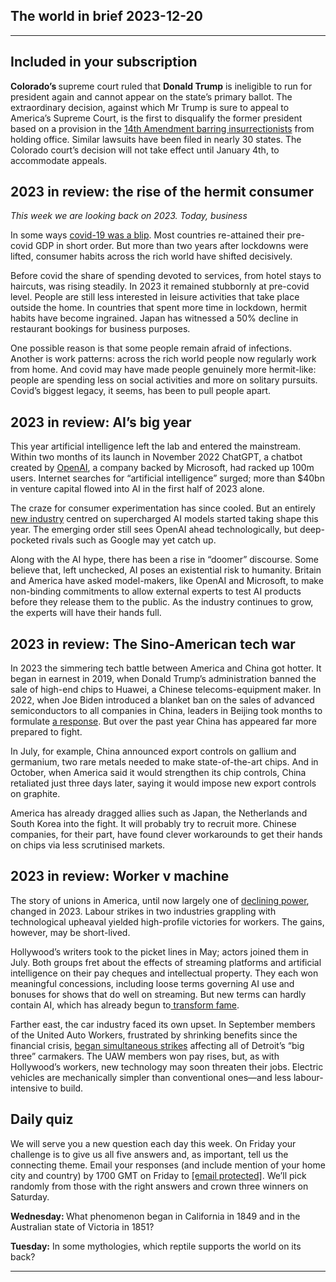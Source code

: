 ## The world in brief 2023-12-20

----------

## Included in your subscription



<strong>Colorado’s </strong>supreme court ruled that <strong>Donald Trump</strong> is ineligible to run for president again and cannot appear on the state’s primary ballot. The extraordinary decision, against which Mr Trump is sure to appeal to America’s Supreme Court, is the first to disqualify the former president based on a provision in the [14th Amendment barring insurrectionists](https://www.economist.com/united-states/2023/11/21/does-a-civil-war-era-ban-on-insurrectionists-apply-to-donald-trump) from holding office. Similar lawsuits have been filed in nearly 30 states. The Colorado court’s decision will not take effect until January 4th, to accommodate appeals.

## 2023 in review: the rise of the hermit consumer

<em>This week we are looking back on 2023. Today, business</em>

In some ways [covid-19 was a blip](https://www.economist.com/finance-and-economics/2023/10/22/welcome-to-the-age-of-the-hermit-consumer). Most countries re-attained their pre-covid GDP in short order. But more than two years after lockdowns were lifted, consumer habits across the rich world have shifted decisively.

Before covid the share of spending devoted to services, from hotel stays to haircuts, was rising steadily. In 2023 it remained stubbornly at pre-covid level. People are still less interested in leisure activities that take place outside the home. In countries that spent more time in lockdown, hermit habits have become ingrained. Japan has witnessed a 50% decline in restaurant bookings for business purposes.

One possible reason is that some people remain afraid of infections. Another is work patterns: across the rich world people now regularly work from home. And covid may have made people genuinely more hermit-like: people are spending less on social activities and more on solitary pursuits. Covid’s biggest legacy, it seems, has been to pull people apart.

## 2023 in review: AI’s big year

This year artificial intelligence left the lab and entered the mainstream. Within two months of its launch in November 2022 ChatGPT, a chatbot created by [OpenAI](https://www.economist.com/business/2023/11/23/sam-altmans-return-marks-a-new-phase-for-openai), a company backed by Microsoft, had racked up 100m users. Internet searches for “artificial intelligence” surged; more than $40bn in venture capital flowed into AI in the first half of 2023 alone. 

The craze for consumer experimentation has since cooled. But an entirely [new industry](https://www.economist.com/business/2023/01/30/the-race-of-the-ai-labs-heats-up) centred on supercharged AI models started taking shape this year. The emerging order still sees OpenAI ahead technologically, but deep-pocketed rivals such as Google may yet catch up.

Along with the AI hype, there has been a rise in “doomer” discourse. Some believe that, left unchecked, AI poses an existential risk to humanity. Britain and America have asked model-makers, like OpenAI and Microsoft, to make non-binding commitments to allow external experts to test AI products before they release them to the public. As the industry continues to grow, the experts will have their hands full.

## 2023 in review: The Sino-American tech war

In 2023 the simmering tech battle between America and China got hotter. It began in earnest in 2019, when Donald Trump’s administration banned the sale of high-end chips to Huawei, a Chinese telecoms-equipment maker. In 2022, when Joe Biden introduced a blanket ban on the sales of advanced semiconductors to all companies in China, leaders in Beijing took months to formulate [a response](https://www.economist.com/business/2023/07/04/in-its-tech-war-with-america-china-brings-out-the-big-guns). But over the past year China has appeared far more prepared to fight.

In July, for example, China announced export controls on gallium and germanium, two rare metals needed to make state-of-the-art chips. And in October, when America said it would strengthen its chip controls, China retaliated just three days later, saying it would impose new export controls on graphite.

America has already dragged allies such as Japan, the Netherlands and South Korea into the fight. It will probably try to recruit more. Chinese companies, for their part, have found clever workarounds to get their hands on chips via less scrutinised markets.

## 2023 in review: Worker v machine

The story of unions in America, until now largely one of [declining power](https://www.economist.com/united-states/2022/12/14/americas-unions-are-gentrifying), changed in 2023. Labour strikes in two industries grappling with technological upheaval yielded high-profile victories for workers. The gains, however, may be short-lived.

Hollywood’s writers took to the picket lines in May; actors joined them in July. Both groups fret about the effects of streaming platforms and artificial intelligence on their pay cheques and intellectual property. They each won meaningful concessions, including loose terms governing AI use and bonuses for shows that do well on streaming. But new terms can hardly contain AI, which has already begun to[ transform fame](https://www.economist.com/briefing/2023/11/09/now-ai-can-write-sing-and-act-is-it-still-possible-to-be-a-star).

Farther east, the car industry faced its own upset. In September members of the United Auto Workers, frustrated by shrinking benefits since the financial crisis, [began simultaneous strikes](https://www.economist.com/business/2023/09/20/americas-big-car-firms-face-lengthy-strikes) affecting all of Detroit’s “big three” carmakers. The UAW members won pay rises, but, as with Hollywood’s workers, new technology may soon threaten their jobs. Electric vehicles are mechanically simpler than conventional ones—and less labour-intensive to build.

## Daily quiz

We will serve you a new question each day this week. On Friday your challenge is to give us all five answers and, as important, tell us the connecting theme. Email your responses (and include mention of your home city and country) by 1700 GMT on Friday to [<span class="__cf_email__" data-cfemail="b2e3c7dbc8f7c1c2c0d7c1c1ddf2d7d1dddcdddfdbc1c69cd1dddf">[email&#160;protected]</span>](https://mail.google.com/mail/?view=cm&amp;fs=1&amp;tf=1&amp;to=QuizEspresso@economist.com). We’ll pick randomly from those with the right answers and crown three winners on Saturday.

<strong>Wednesday: </strong>What phenomenon began in California in 1849 and in the Australian state of Victoria in 1851?

<strong>Tuesday:</strong> In some mythologies, which reptile supports the world on its back?

----------
